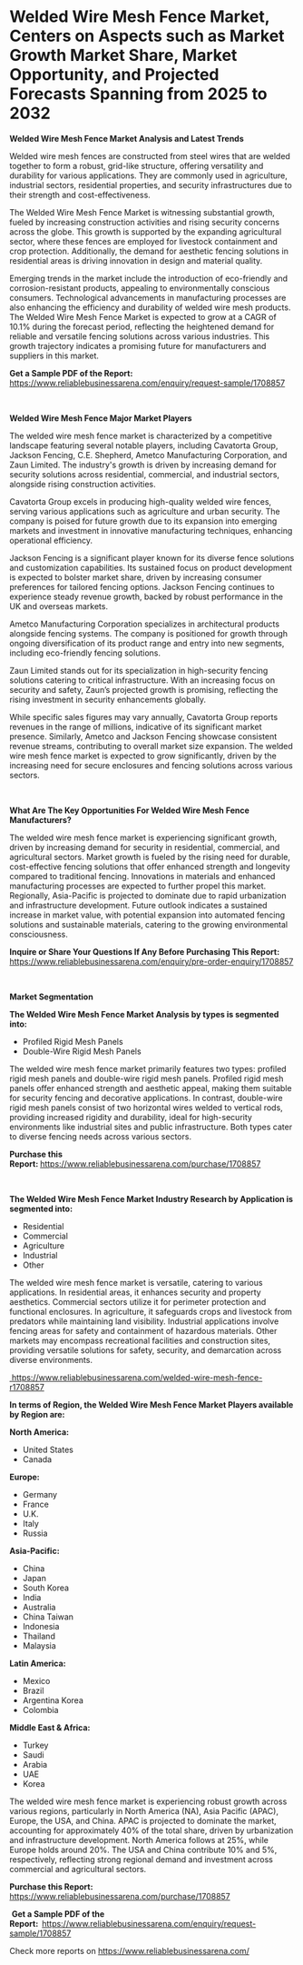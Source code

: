 <p><h1>Welded Wire Mesh Fence Market, Centers on Aspects such as Market Growth Market Share, Market Opportunity, and Projected Forecasts Spanning from 2025 to 2032</h1></p><p><strong>Welded Wire Mesh Fence Market Analysis and Latest Trends</strong></p>
<p><p>Welded wire mesh fences are constructed from steel wires that are welded together to form a robust, grid-like structure, offering versatility and durability for various applications. They are commonly used in agriculture, industrial sectors, residential properties, and security infrastructures due to their strength and cost-effectiveness. </p><p>The Welded Wire Mesh Fence Market is witnessing substantial growth, fueled by increasing construction activities and rising security concerns across the globe. This growth is supported by the expanding agricultural sector, where these fences are employed for livestock containment and crop protection. Additionally, the demand for aesthetic fencing solutions in residential areas is driving innovation in design and material quality.</p><p>Emerging trends in the market include the introduction of eco-friendly and corrosion-resistant products, appealing to environmentally conscious consumers. Technological advancements in manufacturing processes are also enhancing the efficiency and durability of welded wire mesh products. The Welded Wire Mesh Fence Market is expected to grow at a CAGR of 10.1% during the forecast period, reflecting the heightened demand for reliable and versatile fencing solutions across various industries. This growth trajectory indicates a promising future for manufacturers and suppliers in this market.</p></p>
<p><strong>Get a Sample PDF of the Report:&nbsp;</strong> <a href="https://www.reliablebusinessarena.com/enquiry/request-sample/1708857?utm_campaign=1871&utm_medium=2&utm_source=Github&utm_content=ia&utm_term=10012025&utm_id=welded-wire-mesh-fence">https://www.reliablebusinessarena.com/enquiry/request-sample/1708857</a></p>
<p>&nbsp;</p>
<p><strong>Welded Wire Mesh Fence Major Market Players</strong></p>
<p><p>The welded wire mesh fence market is characterized by a competitive landscape featuring several notable players, including Cavatorta Group, Jackson Fencing, C.E. Shepherd, Ametco Manufacturing Corporation, and Zaun Limited. The industry's growth is driven by increasing demand for security solutions across residential, commercial, and industrial sectors, alongside rising construction activities.</p><p>Cavatorta Group excels in producing high-quality welded wire fences, serving various applications such as agriculture and urban security. The company is poised for future growth due to its expansion into emerging markets and investment in innovative manufacturing techniques, enhancing operational efficiency.</p><p>Jackson Fencing is a significant player known for its diverse fence solutions and customization capabilities. Its sustained focus on product development is expected to bolster market share, driven by increasing consumer preferences for tailored fencing options. Jackson Fencing continues to experience steady revenue growth, backed by robust performance in the UK and overseas markets.</p><p>Ametco Manufacturing Corporation specializes in architectural products alongside fencing systems. The company is positioned for growth through ongoing diversification of its product range and entry into new segments, including eco-friendly fencing solutions. </p><p>Zaun Limited stands out for its specialization in high-security fencing solutions catering to critical infrastructure. With an increasing focus on security and safety, Zaun’s projected growth is promising, reflecting the rising investment in security enhancements globally.</p><p>While specific sales figures may vary annually, Cavatorta Group reports revenues in the range of millions, indicative of its significant market presence. Similarly, Ametco and Jackson Fencing showcase consistent revenue streams, contributing to overall market size expansion. The welded wire mesh fence market is expected to grow significantly, driven by the increasing need for secure enclosures and fencing solutions across various sectors.</p></p>
<p>&nbsp;</p>
<p><strong>What Are The Key Opportunities For Welded Wire Mesh Fence Manufacturers?</strong></p>
<p><p>The welded wire mesh fence market is experiencing significant growth, driven by increasing demand for security in residential, commercial, and agricultural sectors. Market growth is fueled by the rising need for durable, cost-effective fencing solutions that offer enhanced strength and longevity compared to traditional fencing. Innovations in materials and enhanced manufacturing processes are expected to further propel this market. Regionally, Asia-Pacific is projected to dominate due to rapid urbanization and infrastructure development. Future outlook indicates a sustained increase in market value, with potential expansion into automated fencing solutions and sustainable materials, catering to the growing environmental consciousness.</p></p>
<p><strong>Inquire or Share Your Questions If Any Before Purchasing This Report:</strong> <a href="https://www.reliablebusinessarena.com/enquiry/pre-order-enquiry/1708857?utm_campaign=1871&utm_medium=2&utm_source=Github&utm_content=ia&utm_term=10012025&utm_id=welded-wire-mesh-fence">https://www.reliablebusinessarena.com/enquiry/pre-order-enquiry/1708857</a></p>
<p>&nbsp;</p>
<p><strong>Market Segmentation</strong></p>
<p><strong>The Welded Wire Mesh Fence Market Analysis by types is segmented into:</strong></p>
<p><ul><li>Profiled Rigid Mesh Panels</li><li>Double-Wire Rigid Mesh Panels</li></ul></p>
<p><p>The welded wire mesh fence market primarily features two types: profiled rigid mesh panels and double-wire rigid mesh panels. Profiled rigid mesh panels offer enhanced strength and aesthetic appeal, making them suitable for security fencing and decorative applications. In contrast, double-wire rigid mesh panels consist of two horizontal wires welded to vertical rods, providing increased rigidity and durability, ideal for high-security environments like industrial sites and public infrastructure. Both types cater to diverse fencing needs across various sectors.</p></p>
<p><strong>Purchase this Report:&nbsp;</strong><a href="https://www.reliablebusinessarena.com/purchase/1708857?utm_campaign=1871&utm_medium=2&utm_source=Github&utm_content=ia&utm_term=10012025&utm_id=welded-wire-mesh-fence">https://www.reliablebusinessarena.com/purchase/1708857</a></p>
<p>&nbsp;</p>
<p><strong>The Welded Wire Mesh Fence Market Industry Research by Application is segmented into:</strong></p>
<p><ul><li>Residential</li><li>Commercial</li><li>Agriculture</li><li>Industrial</li><li>Other</li></ul></p>
<p><p>The welded wire mesh fence market is versatile, catering to various applications. In residential areas, it enhances security and property aesthetics. Commercial sectors utilize it for perimeter protection and functional enclosures. In agriculture, it safeguards crops and livestock from predators while maintaining land visibility. Industrial applications involve fencing areas for safety and containment of hazardous materials. Other markets may encompass recreational facilities and construction sites, providing versatile solutions for safety, security, and demarcation across diverse environments.</p></p>
<p><a href="https://www.reliablebusinessarena.com/welded-wire-mesh-fence-r1708857?utm_campaign=1871&utm_medium=2&utm_source=Github&utm_content=ia&utm_term=10012025&utm_id=welded-wire-mesh-fence">&nbsp;https://www.reliablebusinessarena.com/welded-wire-mesh-fence-r1708857</a></p>
<p><strong>In terms of Region, the Welded Wire Mesh Fence Market Players available by Region are:</strong></p>
<p>
    <p> <strong> North America: </strong>
        <ul>
            <li>United States</li>
            <li>Canada</li>
        </ul>
        </p> 
    <p> <strong> Europe: </strong>
        <ul>
            <li>Germany</li>
            <li>France</li>
            <li>U.K.</li>
            <li>Italy</li>
            <li>Russia</li>
        </ul>
        </p> 
    <p> <strong> Asia-Pacific: </strong>
        <ul>
            <li>China</li>
            <li>Japan</li>
            <li>South Korea</li>
            <li>India</li>
            <li>Australia</li>
            <li>China Taiwan</li>
            <li>Indonesia</li>
            <li>Thailand</li>
            <li>Malaysia</li>
        </ul>
        </p> 
    <p> <strong> Latin America: </strong>
        <ul>
            <li>Mexico</li>
            <li>Brazil</li>
            <li>Argentina Korea</li>
            <li>Colombia</li>
        </ul>
        </p> 
    <p> <strong> Middle East & Africa: </strong>
        <ul>
            <li>Turkey</li>
            <li>Saudi</li>
            <li>Arabia</li>
            <li>UAE</li>
            <li>Korea</li>
        </ul>
    </p>
    </p>
<p><p>The welded wire mesh fence market is experiencing robust growth across various regions, particularly in North America (NA), Asia Pacific (APAC), Europe, the USA, and China. APAC is projected to dominate the market, accounting for approximately 40% of the total share, driven by urbanization and infrastructure development. North America follows at 25%, while Europe holds around 20%. The USA and China contribute 10% and 5%, respectively, reflecting strong regional demand and investment across commercial and agricultural sectors.</p></p>
<p><strong>Purchase this Report: </strong><a href="https://www.reliablebusinessarena.com/purchase/1708857?utm_campaign=1871&utm_medium=2&utm_source=Github&utm_content=ia&utm_term=10012025&utm_id=welded-wire-mesh-fence">https://www.reliablebusinessarena.com/purchase/1708857</a></p>
<p>&nbsp;<strong>Get a Sample PDF of the Report:&nbsp;&nbsp;</strong><a href="https://www.reliablebusinessarena.com/enquiry/request-sample/1708857?utm_campaign=1871&utm_medium=2&utm_source=Github&utm_content=ia&utm_term=10012025&utm_id=welded-wire-mesh-fence">https://www.reliablebusinessarena.com/enquiry/request-sample/1708857</a></p>
<p><strong></strong></p>
<p>Check more reports on <a href="https://www.reliablebusinessarena.com/?utm_campaign=1871&utm_medium=2&utm_source=Github&utm_content=ia&utm_term=10012025&utm_id=welded-wire-mesh-fence">https://www.reliablebusinessarena.com/</a></p>